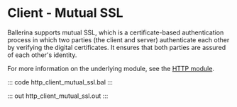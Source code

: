 # Client - Mutual SSL

Ballerina supports mutual SSL, which is a certificate-based authentication
process in which two parties (the client and server) authenticate each other by
verifying the digital certificates. It ensures that both parties are assured
of each other's identity.

For more information on the underlying module, 
see the [HTTP module](https://docs.central.ballerina.io/ballerina/http/latest/).

::: code http_client_mutual_ssl.bal :::

::: out http_client_mutual_ssl.out :::